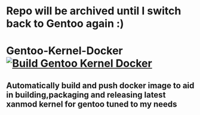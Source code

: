 # Repo will be archived until I switch back to Gentoo again :)

# Gentoo-Kernel-Docker [![Build Gentoo Kernel Docker](https://github.com/x0rzavi/gentoo-kernel-docker/actions/workflows/docker.yml/badge.svg)](https://github.com/x0rzavi/gentoo-kernel-docker/actions/workflows/docker.yml)

## Automatically build and push docker image to aid in building,packaging and releasing latest xanmod kernel for gentoo tuned to my needs

